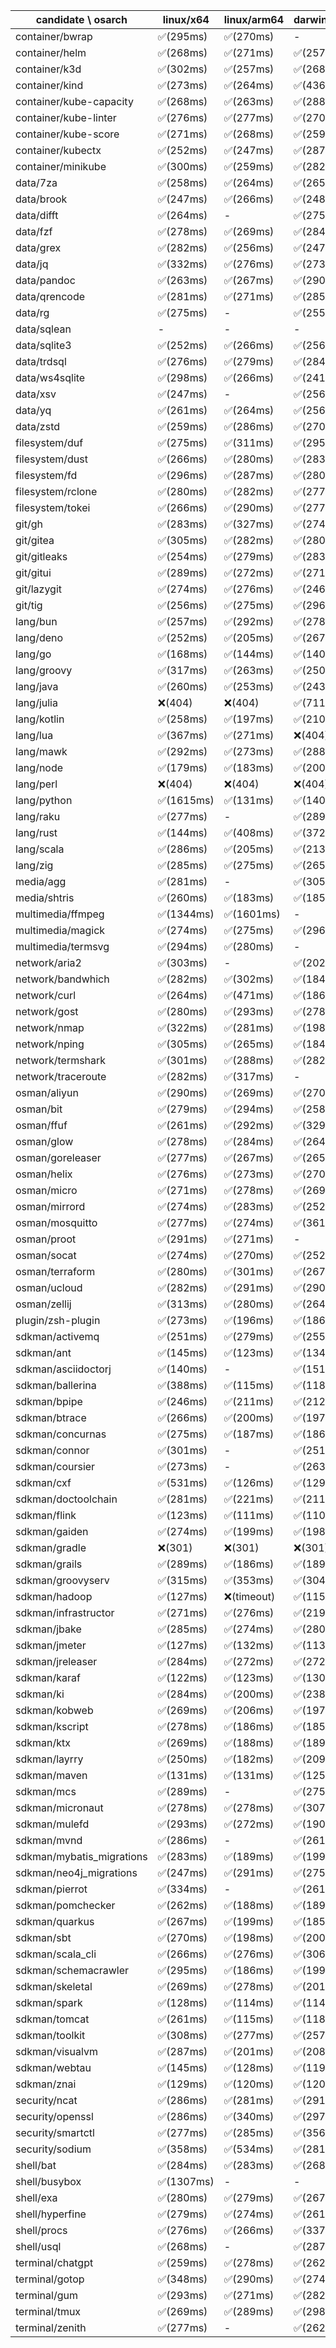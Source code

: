 | candidate \ osarch | linux/x64 | linux/arm64 | darwin/x64 | darwin/arm64 | win/x64 |
| ------------------ | ----------- | ------------ | ---------- | --------- | ------- |
|container/bwrap | ✅(295ms) | ✅(270ms) | - | - | - |
|container/helm | ✅(268ms) | ✅(271ms) | ✅(257ms) | ✅(255ms) | ✅(263ms) |
|container/k3d | ✅(302ms) | ✅(257ms) | ✅(268ms) | ✅(254ms) | ✅(264ms) |
|container/kind | ✅(273ms) | ✅(264ms) | ✅(436ms) | ✅(266ms) | ✅(265ms) |
|container/kube-capacity | ✅(268ms) | ✅(263ms) | ✅(288ms) | ✅(272ms) | ✅(277ms) |
|container/kube-linter | ✅(276ms) | ✅(277ms) | ✅(270ms) | ✅(253ms) | ✅(259ms) |
|container/kube-score | ✅(271ms) | ✅(268ms) | ✅(259ms) | ✅(267ms) | ✅(246ms) |
|container/kubectx | ✅(252ms) | ✅(247ms) | ✅(287ms) | ✅(274ms) | ✅(268ms) |
|container/minikube | ✅(300ms) | ✅(259ms) | ✅(282ms) | ✅(305ms) | ✅(269ms) |
|data/7za | ✅(258ms) | ✅(264ms) | ✅(265ms) | ✅(255ms) | ✅(269ms) |
|data/brook | ✅(247ms) | ✅(266ms) | ✅(248ms) | ✅(271ms) | ✅(247ms) |
|data/difft | ✅(264ms) | - | ✅(275ms) | ✅(286ms) | ✅(268ms) |
|data/fzf | ✅(278ms) | ✅(269ms) | ✅(284ms) | ✅(271ms) | ✅(263ms) |
|data/grex | ✅(282ms) | ✅(256ms) | ✅(247ms) | ✅(262ms) | ✅(253ms) |
|data/jq | ✅(332ms) | ✅(276ms) | ✅(273ms) | ✅(261ms) | ✅(257ms) |
|data/pandoc | ✅(263ms) | ✅(267ms) | ✅(290ms) | ✅(273ms) | ✅(259ms) |
|data/qrencode | ✅(281ms) | ✅(271ms) | ✅(285ms) | ✅(263ms) | ✅(248ms) |
|data/rg | ✅(275ms) | - | ✅(255ms) | ✅(183ms) | ✅(274ms) |
|data/sqlean | - | - | - | ❌(404)| ✅(269ms) |
|data/sqlite3 | ✅(252ms) | ✅(266ms) | ✅(256ms) | ✅(250ms) | ✅(251ms) |
|data/trdsql | ✅(276ms) | ✅(279ms) | ✅(284ms) | ✅(274ms) | ✅(272ms) |
|data/ws4sqlite | ✅(298ms) | ✅(266ms) | ✅(241ms) | ✅(275ms) | ✅(267ms) |
|data/xsv | ✅(247ms) | - | ✅(256ms) | - | ✅(250ms) |
|data/yq | ✅(261ms) | ✅(264ms) | ✅(256ms) | ✅(267ms) | ✅(249ms) |
|data/zstd | ✅(259ms) | ✅(286ms) | ✅(270ms) | ✅(278ms) | ✅(260ms) |
|filesystem/duf | ✅(275ms) | ✅(311ms) | ✅(295ms) | ✅(297ms) | ✅(267ms) |
|filesystem/dust | ✅(266ms) | ✅(280ms) | ✅(283ms) | ✅(343ms) | ✅(256ms) |
|filesystem/fd | ✅(296ms) | ✅(287ms) | ✅(280ms) | ✅(288ms) | ✅(251ms) |
|filesystem/rclone | ✅(280ms) | ✅(282ms) | ✅(277ms) | ✅(262ms) | ✅(244ms) |
|filesystem/tokei | ✅(266ms) | ✅(290ms) | ✅(277ms) | ✅(289ms) | ✅(299ms) |
|git/gh | ✅(283ms) | ✅(327ms) | ✅(274ms) | ✅(340ms) | ✅(266ms) |
|git/gitea | ✅(305ms) | ✅(282ms) | ✅(280ms) | ✅(262ms) | ✅(287ms) |
|git/gitleaks | ✅(254ms) | ✅(279ms) | ✅(283ms) | ✅(264ms) | ✅(248ms) |
|git/gitui | ✅(289ms) | ✅(272ms) | ✅(271ms) | ✅(277ms) | ✅(294ms) |
|git/lazygit | ✅(274ms) | ✅(276ms) | ✅(246ms) | ✅(264ms) | ✅(270ms) |
|git/tig | ✅(256ms) | ✅(275ms) | ✅(296ms) | ✅(303ms) | - |
|lang/bun | ✅(257ms) | ✅(292ms) | ✅(278ms) | ✅(316ms) | - |
|lang/deno | ✅(252ms) | ✅(205ms) | ✅(267ms) | ✅(281ms) | ✅(290ms) |
|lang/go | ✅(168ms) | ✅(144ms) | ✅(140ms) | ✅(143ms) | ✅(143ms) |
|lang/groovy | ✅(317ms) | ✅(263ms) | ✅(250ms) | ✅(249ms) | ✅(288ms) |
|lang/java | ✅(260ms) | ✅(253ms) | ✅(243ms) | ✅(300ms) | ✅(295ms) |
|lang/julia | ❌(404)| ❌(404)| ✅(711ms) | ❌(404)| ✅(711ms) |
|lang/kotlin | ✅(258ms) | ✅(197ms) | ✅(210ms) | ✅(196ms) | ✅(192ms) |
|lang/lua | ✅(367ms) | ✅(271ms) | ❌(404)| ❌(404)| ✅(375ms) |
|lang/mawk | ✅(292ms) | ✅(273ms) | ✅(288ms) | ✅(271ms) | ✅(375ms) |
|lang/node | ✅(179ms) | ✅(183ms) | ✅(200ms) | ✅(190ms) | ✅(178ms) |
|lang/perl | ❌(404)| ❌(404)| ❌(404)| ❌(404)| ✅(354ms) |
|lang/python | ✅(1615ms) | ✅(131ms) | ✅(140ms) | ✅(141ms) | ✅(131ms) |
|lang/raku | ✅(277ms) | - | ✅(289ms) | ✅(286ms) | ✅(270ms) |
|lang/rust | ✅(144ms) | ✅(408ms) | ✅(372ms) | ✅(385ms) | ✅(380ms) |
|lang/scala | ✅(286ms) | ✅(205ms) | ✅(213ms) | ✅(201ms) | ✅(199ms) |
|lang/zig | ✅(285ms) | ✅(275ms) | ✅(265ms) | ✅(255ms) | ✅(316ms) |
|media/agg | ✅(281ms) | - | ✅(305ms) | ✅(290ms) | ✅(270ms) |
|media/shtris | ✅(260ms) | ✅(183ms) | ✅(185ms) | ✅(184ms) | ✅(198ms) |
|multimedia/ffmpeg | ✅(1344ms) | ✅(1601ms) | - | ✅(1236ms) | ✅(1366ms) |
|multimedia/magick | ✅(274ms) | ✅(275ms) | ✅(296ms) | ✅(262ms) | - |
|multimedia/termsvg | ✅(294ms) | ✅(280ms) | - | ✅(278ms) | - |
|network/aria2 | ✅(303ms) | - | ✅(202ms) | ✅(188ms) | ✅(285ms) |
|network/bandwhich | ✅(282ms) | ✅(302ms) | ✅(184ms) | ✅(273ms) | - |
|network/curl | ✅(264ms) | ✅(471ms) | ✅(186ms) | ✅(291ms) | ✅(258ms) |
|network/gost | ✅(280ms) | ✅(293ms) | ✅(278ms) | ✅(301ms) | ✅(302ms) |
|network/nmap | ✅(322ms) | ✅(281ms) | ✅(198ms) | ✅(266ms) | - |
|network/nping | ✅(305ms) | ✅(265ms) | ✅(184ms) | ✅(287ms) | - |
|network/termshark | ✅(301ms) | ✅(288ms) | ✅(282ms) | ✅(277ms) | ✅(294ms) |
|network/traceroute | ✅(282ms) | ✅(317ms) | - | - | - |
|osman/aliyun | ✅(290ms) | ✅(269ms) | ✅(270ms) | ✅(282ms) | ✅(288ms) |
|osman/bit | ✅(279ms) | ✅(294ms) | ✅(258ms) | ✅(316ms) | ✅(286ms) |
|osman/ffuf | ✅(261ms) | ✅(292ms) | ✅(329ms) | ✅(268ms) | ✅(279ms) |
|osman/glow | ✅(278ms) | ✅(284ms) | ✅(264ms) | ✅(279ms) | ✅(311ms) |
|osman/goreleaser | ✅(277ms) | ✅(267ms) | ✅(265ms) | ✅(282ms) | ✅(286ms) |
|osman/helix | ✅(276ms) | ✅(273ms) | ✅(270ms) | ✅(273ms) | ✅(260ms) |
|osman/micro | ✅(271ms) | ✅(278ms) | ✅(269ms) | ✅(280ms) | ✅(275ms) |
|osman/mirrord | ✅(274ms) | ✅(283ms) | ✅(252ms) | ✅(300ms) | - |
|osman/mosquitto | ✅(277ms) | ✅(274ms) | ✅(361ms) | ✅(284ms) | ✅(287ms) |
|osman/proot | ✅(291ms) | ✅(271ms) | - | - | - |
|osman/socat | ✅(274ms) | ✅(270ms) | ✅(252ms) | ✅(278ms) | - |
|osman/terraform | ✅(280ms) | ✅(301ms) | ✅(267ms) | ✅(280ms) | ✅(293ms) |
|osman/ucloud | ✅(282ms) | ✅(291ms) | ✅(290ms) | ✅(277ms) | ✅(273ms) |
|osman/zellij | ✅(313ms) | ✅(280ms) | ✅(264ms) | ✅(298ms) | - |
|plugin/zsh-plugin | ✅(273ms) | ✅(196ms) | ✅(186ms) | ✅(188ms) | ✅(196ms) |
|sdkman/activemq | ✅(251ms) | ✅(279ms) | ✅(255ms) | ✅(252ms) | ✅(330ms) |
|sdkman/ant | ✅(145ms) | ✅(123ms) | ✅(134ms) | ✅(122ms) | ✅(117ms) |
|sdkman/asciidoctorj | ✅(140ms) | - | ✅(151ms) | ✅(134ms) | ✅(122ms) |
|sdkman/ballerina | ✅(388ms) | ✅(115ms) | ✅(118ms) | ✅(119ms) | ✅(118ms) |
|sdkman/bpipe | ✅(246ms) | ✅(211ms) | ✅(212ms) | ✅(193ms) | ✅(184ms) |
|sdkman/btrace | ✅(266ms) | ✅(200ms) | ✅(197ms) | ✅(186ms) | ✅(198ms) |
|sdkman/concurnas | ✅(275ms) | ✅(187ms) | ✅(186ms) | ✅(185ms) | ✅(213ms) |
|sdkman/connor | ✅(301ms) | - | ✅(251ms) | ✅(184ms) | ✅(265ms) |
|sdkman/coursier | ✅(273ms) | - | ✅(263ms) | ✅(252ms) | ✅(287ms) |
|sdkman/cxf | ✅(531ms) | ✅(126ms) | ✅(129ms) | ✅(127ms) | ✅(3066ms) |
|sdkman/doctoolchain | ✅(281ms) | ✅(221ms) | ✅(211ms) | ✅(184ms) | ✅(187ms) |
|sdkman/flink | ✅(123ms) | ✅(111ms) | ✅(110ms) | ✅(120ms) | ✅(117ms) |
|sdkman/gaiden | ✅(274ms) | ✅(199ms) | ✅(198ms) | ✅(262ms) | ✅(199ms) |
|sdkman/gradle | ❌(301)| ❌(301)| ❌(301)| ❌(301)| ❌(301)|
|sdkman/grails | ✅(289ms) | ✅(186ms) | ✅(189ms) | ✅(294ms) | ✅(198ms) |
|sdkman/groovyserv | ✅(315ms) | ✅(353ms) | ✅(304ms) | ✅(360ms) | ✅(341ms) |
|sdkman/hadoop | ✅(127ms) | ❌(timeout)| ✅(115ms) | ❌(timeout)| ✅(112ms) |
|sdkman/infrastructor | ✅(271ms) | ✅(276ms) | ✅(219ms) | ✅(191ms) | ✅(210ms) |
|sdkman/jbake | ✅(285ms) | ✅(274ms) | ✅(280ms) | ✅(199ms) | ✅(187ms) |
|sdkman/jmeter | ✅(127ms) | ✅(132ms) | ✅(113ms) | ✅(120ms) | ✅(112ms) |
|sdkman/jreleaser | ✅(284ms) | ✅(272ms) | ✅(272ms) | ✅(280ms) | ✅(288ms) |
|sdkman/karaf | ✅(122ms) | ✅(123ms) | ✅(130ms) | ✅(121ms) | ✅(112ms) |
|sdkman/ki | ✅(284ms) | ✅(200ms) | ✅(238ms) | ✅(184ms) | ✅(198ms) |
|sdkman/kobweb | ✅(269ms) | ✅(206ms) | ✅(197ms) | ✅(197ms) | ✅(196ms) |
|sdkman/kscript | ✅(278ms) | ✅(186ms) | ✅(185ms) | ✅(215ms) | ✅(198ms) |
|sdkman/ktx | ✅(269ms) | ✅(188ms) | ✅(189ms) | ✅(183ms) | ✅(196ms) |
|sdkman/layrry | ✅(250ms) | ✅(182ms) | ✅(209ms) | ✅(186ms) | ✅(185ms) |
|sdkman/maven | ✅(131ms) | ✅(131ms) | ✅(125ms) | ✅(126ms) | ✅(112ms) |
|sdkman/mcs | ✅(289ms) | - | ✅(275ms) | ✅(275ms) | ✅(270ms) |
|sdkman/micronaut | ✅(278ms) | ✅(278ms) | ✅(307ms) | ✅(184ms) | ✅(290ms) |
|sdkman/mulefd | ✅(293ms) | ✅(272ms) | ✅(190ms) | ✅(186ms) | ✅(183ms) |
|sdkman/mvnd | ✅(286ms) | - | ✅(261ms) | ✅(320ms) | ✅(258ms) |
|sdkman/mybatis_migrations | ✅(283ms) | ✅(189ms) | ✅(199ms) | ✅(204ms) | ✅(199ms) |
|sdkman/neo4j_migrations | ✅(247ms) | ✅(291ms) | ✅(275ms) | ✅(269ms) | ✅(284ms) |
|sdkman/pierrot | ✅(334ms) | - | ✅(261ms) | - | ✅(311ms) |
|sdkman/pomchecker | ✅(262ms) | ✅(188ms) | ✅(189ms) | ✅(190ms) | ✅(198ms) |
|sdkman/quarkus | ✅(267ms) | ✅(199ms) | ✅(185ms) | ✅(184ms) | ✅(204ms) |
|sdkman/sbt | ✅(270ms) | ✅(198ms) | ✅(200ms) | ✅(269ms) | ✅(202ms) |
|sdkman/scala_cli | ✅(266ms) | ✅(276ms) | ✅(306ms) | ✅(269ms) | ✅(285ms) |
|sdkman/schemacrawler | ✅(295ms) | ✅(186ms) | ✅(199ms) | ✅(185ms) | ✅(266ms) |
|sdkman/skeletal | ✅(269ms) | ✅(278ms) | ✅(201ms) | ✅(186ms) | ✅(186ms) |
|sdkman/spark | ✅(128ms) | ✅(114ms) | ✅(114ms) | ✅(115ms) | ✅(111ms) |
|sdkman/tomcat | ✅(261ms) | ✅(115ms) | ✅(118ms) | ✅(160ms) | ✅(111ms) |
|sdkman/toolkit | ✅(308ms) | ✅(277ms) | ✅(257ms) | ✅(205ms) | ✅(281ms) |
|sdkman/visualvm | ✅(287ms) | ✅(201ms) | ✅(208ms) | ✅(198ms) | ✅(188ms) |
|sdkman/webtau | ✅(145ms) | ✅(128ms) | ✅(119ms) | ✅(121ms) | ✅(115ms) |
|sdkman/znai | ✅(129ms) | ✅(120ms) | ✅(120ms) | ✅(130ms) | ✅(122ms) |
|security/ncat | ✅(286ms) | ✅(281ms) | ✅(291ms) | ✅(403ms) | - |
|security/openssl | ✅(286ms) | ✅(340ms) | ✅(297ms) | ✅(285ms) | ✅(272ms) |
|security/smartctl | ✅(277ms) | ✅(285ms) | ✅(356ms) | ✅(300ms) | ✅(312ms) |
|security/sodium | ✅(358ms) | ✅(534ms) | ✅(281ms) | ✅(284ms) | ✅(387ms) |
|shell/bat | ✅(284ms) | ✅(283ms) | ✅(268ms) | ✅(317ms) | ✅(289ms) |
|shell/busybox | ✅(1307ms) | - | - | - | ✅(1263ms) |
|shell/exa | ✅(280ms) | ✅(279ms) | ✅(267ms) | ✅(298ms) | ✅(289ms) |
|shell/hyperfine | ✅(279ms) | ✅(274ms) | ✅(261ms) | ✅(282ms) | ✅(381ms) |
|shell/procs | ✅(276ms) | ✅(266ms) | ✅(337ms) | ✅(311ms) | ✅(259ms) |
|shell/usql | ✅(268ms) | - | ✅(287ms) | ✅(275ms) | ✅(295ms) |
|terminal/chatgpt | ✅(259ms) | ✅(278ms) | ✅(262ms) | ✅(327ms) | ✅(310ms) |
|terminal/gotop | ✅(348ms) | ✅(290ms) | ✅(274ms) | ✅(289ms) | ✅(305ms) |
|terminal/gum | ✅(293ms) | ✅(271ms) | ✅(282ms) | ✅(313ms) | ✅(268ms) |
|terminal/tmux | ✅(269ms) | ✅(289ms) | ✅(298ms) | ✅(266ms) | ✅(276ms) |
|terminal/zenith | ✅(277ms) | - | ✅(262ms) | ✅(289ms) | - |
